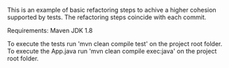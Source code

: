 This is an example of basic refactoring steps to achive a higher cohesion supported by tests.
The refactoring steps coincide with each commit.

Requirements:
  Maven
  JDK 1.8

To execute the tests run 'mvn clean compile test' on the project root folder.
To execute the App.java run 'mvn clean compile exec:java' on the project root folder.
